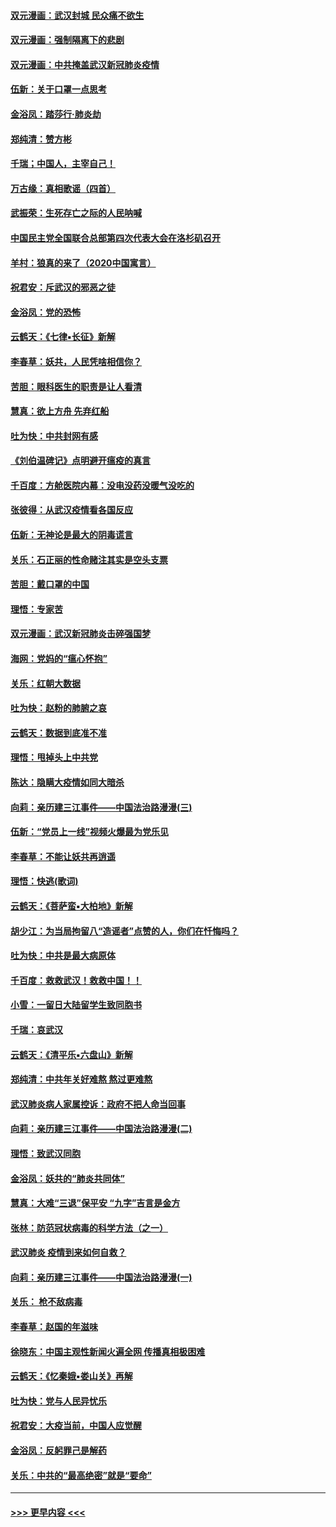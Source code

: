 #### [双元漫画：武汉封城 民众痛不欲生](../pages/nsc993/n11859287.md?t=02110455) 
#### [双元漫画：强制隔离下的悲剧](../pages/nsc993/n11859244.md?t=02110455) 
#### [双元漫画：中共掩盖武汉新冠肺炎疫情](../pages/nsc993/n11858249.md?t=02110455) 
#### [伍新：关于口罩一点思考](../pages/nsc993/n11859195.md?t=02110455) 
#### [金浴凤：踏莎行‧肺炎劫](../pages/nsc993/n11858227.md?t=02110455) 
#### [郑纯清：赞方彬](../pages/nsc993/n11856803.md?t=02110455) 
#### [千瑞；中国人，主宰自己！](../pages/nsc993/n11856793.md?t=02110455) 
#### [万古缘：真相歌谣（四首）](../pages/nsc993/n11856263.md?t=02110455) 
#### [武振荣：生死存亡之际的人民呐喊](../pages/nsc993/n11856256.md?t=02110455) 
#### [中国民主党全国联合总部第四次代表大会在洛杉矶召开](../pages/nsc993/n11856344.md?t=02110455) 
#### [羊村：狼真的来了（2020中国寓言）](../pages/nsc993/n11856229.md?t=02110455) 
#### [祝君安：斥武汉的邪恶之徒](../pages/nsc993/n11855861.md?t=02110455) 
#### [金浴凤：党的恐怖](../pages/nsc993/n11855849.md?t=02110455) 
#### [云鹤天：《七律▪长征》新解](../pages/nsc993/n11855479.md?t=02110455) 
#### [李春草：妖共，人民凭啥相信你？](../pages/nsc993/n11855196.md?t=02110455) 
#### [苦胆：眼科医生的职责是让人看清](../pages/nsc993/n11853840.md?t=02110455) 
#### [慧真：欲上方舟 先弃红船](../pages/nsc993/n11853483.md?t=02110455) 
#### [吐为快：中共封网有感](../pages/nsc993/n11852575.md?t=02110455) 
#### [《刘伯温碑记》点明避开瘟疫的真言](../pages/nsc993/n11852128.md?t=02110455) 
#### [千百度：方舱医院内幕：没电没药没暖气没吃的](../pages/nsc993/n11850211.md?t=02110455) 
#### [张彼得：从武汉疫情看各国反应](../pages/nsc993/n11850102.md?t=02110455) 
#### [伍新：无神论是最大的阴毒谎言](../pages/nsc993/n11846129.md?t=02110455) 
#### [关乐：石正丽的性命赌注其实是空头支票](../pages/nsc993/n11846109.md?t=02110455) 
#### [苦胆：戴口罩的中国](../pages/nsc993/n11845576.md?t=02110455) 
#### [理悟：专家苦](../pages/nsc993/n11845564.md?t=02110455) 
#### [双元漫画：武汉新冠肺炎击碎强国梦](../pages/nsc993/n11843320.md?t=02110455) 
#### [海网：党妈的“瘟心怀抱”](../pages/nsc993/n11840740.md?t=02110455) 
#### [关乐：红朝大数据](../pages/nsc993/n11840675.md?t=02110455) 
#### [吐为快：赵粉的肺腑之哀](../pages/nsc993/n11840618.md?t=02110455) 
#### [云鹤天：数据到底准不准](../pages/nsc993/n11840325.md?t=02110455) 
#### [理悟：甩掉头上中共党](../pages/nsc993/n11838826.md?t=02110455) 
#### [陈达：隐瞒大疫情如同大暗杀](../pages/nsc993/n11838771.md?t=02110455) 
#### [向莉：亲历建三江事件——中国法治路漫漫(三)](../pages/nsc993/n11831825.md?t=02110455) 
#### [伍新：“党员上一线”视频火爆最为党乐见](../pages/nsc993/n11838200.md?t=02110455) 
#### [李春草：不能让妖共再逍遥](../pages/nsc993/n11838102.md?t=02110455) 
#### [理悟：快逃(歌词)](../pages/nsc993/n11838083.md?t=02110455) 
#### [云鹤天：《菩萨蛮▪大柏地》新解](../pages/nsc993/n11838059.md?t=02110455) 
#### [胡少江：为当局拘留八“造谣者”点赞的人，你们在忏悔吗？](../pages/nsc993/n11836801.md?t=02110455) 
#### [吐为快：中共是最大病原体](../pages/nsc993/n11836748.md?t=02110455) 
#### [千百度：救救武汉！救救中国！！](../pages/nsc993/n11836145.md?t=02110455) 
#### [小雪：一留日大陆留学生致同胞书](../pages/nsc993/n11834624.md?t=02110455) 
#### [千瑞：哀武汉](../pages/nsc993/n11833647.md?t=02110455) 
#### [云鹤天：《清平乐▪六盘山》新解](../pages/nsc993/n11833611.md?t=02110455) 
#### [郑纯清：中共年关好难熬 熬过更难熬](../pages/nsc993/n11833489.md?t=02110455) 
#### [武汉肺炎病人家属控诉：政府不把人命当回事](../pages/nsc993/n11833205.md?t=02110455) 
#### [向莉：亲历建三江事件——中国法治路漫漫(二)](../pages/nsc993/n11829102.md?t=02110455) 
#### [理悟：致武汉同胞](../pages/nsc993/n11831522.md?t=02110455) 
#### [金浴凤：妖共的“肺炎共同体”](../pages/nsc993/n11829448.md?t=02110455) 
#### [慧真：大难“三退”保平安 “九字”吉言是金方](../pages/nsc993/n11829501.md?t=02110455) 
#### [张林：防范冠状病毒的科学方法（之一）](../pages/nsc993/n11828618.md?t=02110455) 
#### [武汉肺炎 疫情到来如何自救？](../pages/nsc993/n11827632.md?t=02110455) 
#### [向莉：亲历建三江事件——中国法治路漫漫(一)](../pages/nsc993/n11827190.md?t=02110455) 
#### [关乐： 枪不敌病毒](../pages/nsc993/n11826746.md?t=02110455) 
#### [李春草：赵国的年滋味](../pages/nsc993/n11826321.md?t=02110455) 
#### [徐晓东：中国主观性新闻火遍全网 传播真相极困难](../pages/nsc993/n11826508.md?t=02110455) 
#### [云鹤天：《忆秦娥▪娄山关》再解](../pages/nsc993/n11824682.md?t=02110455) 
#### [吐为快：党与人民异忧乐](../pages/nsc993/n11824660.md?t=02110455) 
#### [祝君安：大疫当前，中国人应觉醒](../pages/nsc993/n11821946.md?t=02110455) 
#### [金浴凤：反躬罪己是解药](../pages/nsc993/n11820280.md?t=02110455) 
#### [关乐：中共的“最高绝密”就是“要命”](../pages/nsc993/n11816946.md?t=02110455) 

----
#### [ >>> 更早内容 <<< ](../indexes/nsc993-earlier.md)
